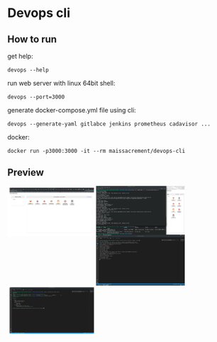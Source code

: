 # Devops cli

## How to run

get help:
```
devops --help
```

run web server with linux 64bit shell:
```shell
devops --port=3000
```

generate docker-compose.yml file using cli:
```shell
devops --generate-yaml gitlabce jenkins prometheus cadavisor ...
```

docker:
```shell
docker run -p3000:3000 -it --rm maissacrement/devops-cli
```

## Preview

<img src="assets/siteweb.png" style="width:200px;float: left" alt="Web UI">

<img src="assets/sitewebdocker.png" style="width:200px;float: left" alt="Docker">

<img src="assets/sitewebserver.png" style="width:200px;float: left" alt="Server">

<img src="assets/sitewebcli.png" style="width:200px;float: left" alt="CLI">